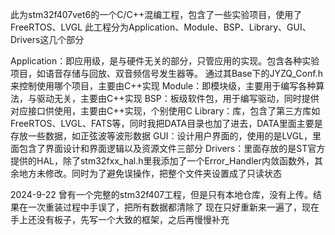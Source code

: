   此为stm32f407vet6的一个C/C++混编工程，包含了一些实验项目，使用了FreeRTOS、LVGL
此工程分为Application、Module、BSP、Library、GUI、Drivers这几个部分

Application：即应用级，是与硬件无关的部分，只管应用的实现。包含各种实验项目，如语音存储与回放、双音频信号发生器等。
通过其Base下的JYZQ_Conf.h来控制使用哪个项目，主要由C++实现
Module：即模块级，主要用于编写各种算法，与驱动无关，主要由C++实现
BSP：板级软件包，用于编写驱动，同时提供对应接口供使用，主要由C++实现，个别使用C
Library：库，包含了第三方库如FreeRTOS、LVGL、FATS等，同时我把DATA目录也加了进去，DATA里面主要是存放一些数据，如正弦波等波形数据
GUI：设计用户界面的，使用的是LVGL，里面包含了界面设计和界面逻辑以及资源文件三部分
Drivers：里面存放的是ST官方提供的HAL，除了stm32fxx_hal.h里我添加了一个Error_Handler内敛函数外，其余地方未修改。同时为了避免误操作，把整个文件夹设置成了只读状态


2024-9-22
  曾有一个完整的stm32f407工程，但是只有本地仓库，没有上传。结果在一次重装过程中手误了，把所有数据都清除了
  现在只好重新来一遍了，现在手上还没有板子，先写一个大致的框架，之后再慢慢补充
